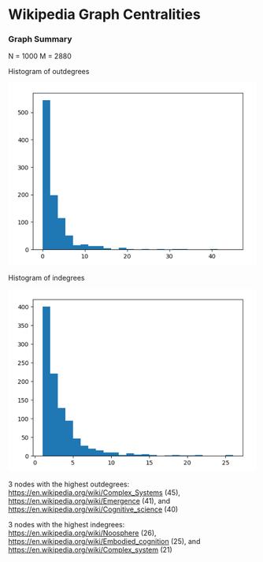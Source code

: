 # Wikipedia Graph Centralities

### Graph Summary

N = 1000
M = 2880

Histogram of outdegrees

![outdegree_hist](outdegree_hist.png)

Histogram of indegrees

![indegree_hist](indegree_hist.png)

3 nodes with the highest outdegrees: https://en.wikipedia.org/wiki/Complex_Systems (45), https://en.wikipedia.org/wiki/Emergence (41), and https://en.wikipedia.org/wiki/Cognitive_science (40)

3 nodes with the highest indegrees: https://en.wikipedia.org/wiki/Noosphere (26), https://en.wikipedia.org/wiki/Embodied_cognition (25), and https://en.wikipedia.org/wiki/Complex_system (21)
